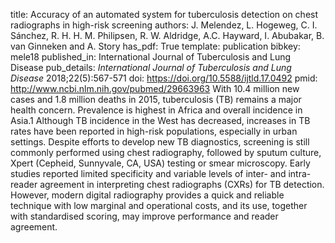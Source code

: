 title: Accuracy of an automated system for tuberculosis detection on chest radiographs in high-risk screening
authors: J. Melendez, L. Hogeweg, C. I. Sánchez, R. H. H. M. Philipsen, R. W. Aldridge, A.C. Hayward, I. Abubakar, B. van Ginneken and A. Story
has_pdf: True
template: publication
bibkey: mele18
published_in: International Journal of Tuberculosis and Lung Disease
pub_details: <i>International Journal of Tuberculosis and Lung Disease</i> 2018;22(5):567-571
doi: https://doi.org/10.5588/ijtld.17.0492
pmid: http://www.ncbi.nlm.nih.gov/pubmed/29663963
With 10.4 million new cases and 1.8 million deaths in 2015, tuberculosis (TB) remains a major health concern. Prevalence is highest in Africa and overall incidence in Asia.1 Although TB incidence in the West has decreased, increases in TB rates have been reported in high-risk populations, especially in urban settings. Despite efforts to develop new TB diagnostics, screening is still commonly performed using chest radiography, followed by sputum culture, Xpert (Cepheid, Sunnyvale, CA, USA) testing or smear microscopy. Early studies reported limited specificity and variable levels of inter- and intra-reader agreement in interpreting chest radiographs (CXRs) for TB detection. However, modern digital radiography provides a quick and reliable technique with low marginal and operational costs, and its use, together with standardised scoring, may improve performance and reader agreement.

